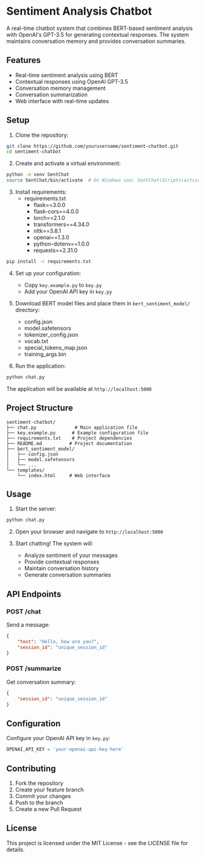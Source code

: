 # Sentiment Analysis Chatbot

A real-time chatbot system that combines BERT-based sentiment analysis with OpenAI's GPT-3.5 for generating contextual responses. The system maintains conversation memory and provides conversation summaries.

## Features

- Real-time sentiment analysis using BERT
- Contextual responses using OpenAI GPT-3.5
- Conversation memory management
- Conversation summarization
- Web interface with real-time updates

## Setup

1. Clone the repository:
```bash
git clone https://github.com/yourusername/sentiment-chatbot.git
cd sentiment-chatbot
```

2. Create and activate a virtual environment:
```bash
python -m venv SentChat
source SentChat/bin/activate  # On Windows use: SentChat\Scripts\activate
```

3. Install requirements:
   - requirements.txt
      - flask==3.0.0
      - flask-cors==4.0.0
      - torch==2.1.0
      - transformers==4.34.0
      - nltk==3.8.1
      - openai==1.3.0
      - python-dotenv==1.0.0
      - requests==2.31.0
```bash
pip install -r requirements.txt
```

4. Set up your configuration:
   - Copy `key.example.py` to `key.py`
   - Add your OpenAI API key in `key.py`

5. Download BERT model files and place them in `bert_sentiment_model/` directory:
   - config.json
   - model.safetensors
   - tokenizer_config.json
   - vocab.txt
   - special_tokens_map.json
   - training_args.bin

6. Run the application:
```bash
python chat.py
```

The application will be available at `http://localhost:5000`

## Project Structure

```
sentiment-chatbot/
├── chat.py              # Main application file
├── key.example.py      # Example configuration file
├── requirements.txt    # Project dependencies
├── README.md          # Project documentation
├── bert_sentiment_model/
│   ├── config.json
│   ├── model.safetensors
│   └── ...
└── templates/
    └── index.html     # Web interface
```

## Usage

1. Start the server:
```bash
python chat.py
```

2. Open your browser and navigate to `http://localhost:5000`

3. Start chatting! The system will:
   - Analyze sentiment of your messages
   - Provide contextual responses
   - Maintain conversation history
   - Generate conversation summaries

## API Endpoints

### POST /chat
Send a message:
```json
{
    "text": "Hello, how are you?",
    "session_id": "unique_session_id"
}
```

### POST /summarize
Get conversation summary:
```json
{
    "session_id": "unique_session_id"
}
```

## Configuration

Configure your OpenAI API key in `key.py`:
```python
OPENAI_API_KEY = 'your-openai-api-key-here'
```

## Contributing

1. Fork the repository
2. Create your feature branch
3. Commit your changes
4. Push to the branch
5. Create a new Pull Request

## License

This project is licensed under the MIT License - see the LICENSE file for details.
